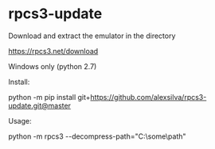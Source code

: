 # rpcs3-update
Download and extract the emulator in the directory

https://rpcs3.net/download

Windows only (python 2.7)

Install:

python -m pip install git+https://github.com/alexsilva/rpcs3-update.git@master

Usage:

python -m rpcs3 --decompress-path="C:\\some\\path"